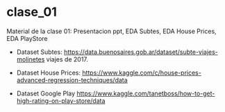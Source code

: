 # clase_01
Material de la clase 01: Presentacion ppt, EDA Subtes, EDA House Prices, EDA PlayStore

- Dataset Subtes: https://data.buenosaires.gob.ar/dataset/subte-viajes-molinetes viajes de 2017.

- Dataset House Prices: https://www.kaggle.com/c/house-prices-advanced-regression-techniques/data

- Dataset Google Play https://www.kaggle.com/tanetboss/how-to-get-high-rating-on-play-store/data
